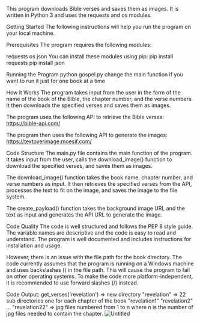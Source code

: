 This program downloads Bible verses and saves them as images. It is written in Python 3 and uses the requests and os modules.

Getting Started
The following instructions will help you run the program on your local machine.

Prerequisites
The program requires the following modules:

requests
os
json
You can install these modules using pip:
pip install requests 
pip install json

Running the Program
  python gospel.py
change the main function if you want to run it just for one book at a time

How it Works
The program takes input from the user in the form of the name of the book of the Bible, the chapter number, and the verse numbers. It then downloads the specified verses and saves them as images.

The program uses the following API to retrieve the Bible verses:
https://bible-api.com/

The program then uses the following API to generate the images:
https://textoverimage.moesif.com/

Code Structure
The main.py file contains the main function of the program. It takes input from the user, calls the download_image() function to download the specified verses, and saves them as images.

The download_image() function takes the book name, chapter number, and verse numbers as input. It then retrieves the specified verses from the API, processes the text to fit on the image, and saves the image to the file system.

The create_payload() function takes the background image URL and the text as input and generates the API URL to generate the image.

Code Quality
The code is well structured and follows the PEP 8 style guide. The variable names are descriptive and the code is easy to read and understand. The program is well documented and includes instructions for installation and usage.

However, there is an issue with the file path for the book directory. The code currently assumes that the program is running on a Windows machine and uses backslashes (\) in the file path. This will cause the program to fail on other operating systems. To make the code more platform-independent, it is recommended to use forward slashes (/) instead.

Code Output:
get_verses('revelation') => new directory "revelation" => 22 sub directories one for each chapter of the book "revelation1" "revelation2" ... "revelation22" => jpg files numbered from 1 to n where n is the number of jpg files needed to contain the chapter.
![Untitled](https://user-images.githubusercontent.com/41898149/235352160-b5d659ee-f1a1-4d2d-bebc-025af8122a4d.png)

